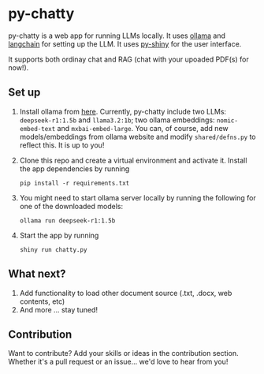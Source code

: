 # py-chatty
py-chatty is a web app for running LLMs locally. It uses [ollama](https://ollama.com/) and [langchain](https://python.langchain.com/docs/introduction/) for setting up the LLM. It uses [py-shiny](https://shiny.posit.co/py/) for the user interface.

It supports both ordinay chat and RAG (chat with your upoaded PDF(s) for now!).

## Set up
1. Install ollama from [here](https://ollama.com/). Currently, py-chatty include two LLMs: `deepseek-r1:1.5b` and `llama3.2:1b`; two ollama embeddings: `nomic-embed-text` and `mxbai-embed-large`. You can, of course, add new models/embeddings from ollama website and modify `shared/defns.py` to reflect this. It is up to you!

1. Clone this repo and create a virtual environment and activate it. Install the app dependencies by running
    ```
    pip install -r requirements.txt
    ```
1. You might need to start ollama server locally by running the following for one of the downloaded models:
    ```
    ollama run deepseek-r1:1.5b
    ```
1. Start the app by running
    ```
    shiny run chatty.py
    ```

## What next?
1. Add functionality to load other document source (.txt, .docx, web contents, etc)
1. And more ... stay tuned!

## Contribution
Want to contribute? Add your skills or ideas in the contribution section. Whether it's a pull request or an issue... we'd love to hear from you!
